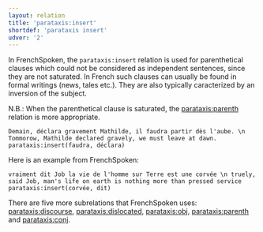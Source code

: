 ```yaml
---
layout: relation
title: 'parataxis:insert'
shortdef: 'parataxis insert'
udver: '2'
---
```


In FrenchSpoken, the `parataxis:insert` relation is used for parenthetical clauses which could not be considered as independent sentences, since they are not saturated. 
In French such clauses can usually be found in formal writings (news, tales etc.). They are also typically caracterized by an inversion of the subject.

N.B.: When the parenthetical clause is saturated, the [parataxis:parenth]() relation is more appropriate.

~~~ sdparse
Demain, déclara gravement Mathilde, il faudra partir dès l'aube. \n Tommorow, Mathilde declared gravely, we must leave at dawn.
parataxis:insert(faudra, déclara)
~~~ 

Here is an example from FrenchSpoken:

~~~ sdparse
vraiment dit Job la vie de l'homme sur Terre est une corvée \n truely, said Job, man's life on earth is nothing more than pressed service
parataxis:insert(corvée, dit)
~~~

There are five more subrelations that FrenchSpoken uses: [parataxis:discourse](), [parataxis:dislocated](), [parataxis:obj](), [parataxis:parenth]() and [parataxis:conj]().
